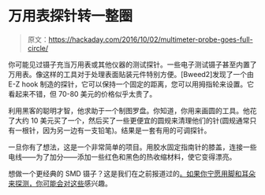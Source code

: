 # 万用表探针转一整圈

> 原文：<https://hackaday.com/2016/10/02/multimeter-probe-goes-full-circle/>

你可能见过镊子充当万用表或其他仪器的测试探针。一些电子测试镊子甚至内置了万用表。像这样的工具对于处理表面贴装元件特别方便。[Bweed2]发现了一个由 E-Z hook 制造的探针，它可以保持一个固定的距离，您可以用拇指轮来设置。它看起来不错，但 70-80 美元的价格似乎太贵了。

利用黑客的聪明才智，他求助于一个制图罗盘。你知道，你用来画圆的工具。他花了大约 10 美元买了一个，然后买了一些更便宜的圆规来清理他们的针(圆规通常只有一根针，因为另一边有一支铅笔)。结果是一套有用的可调探针。

一旦你有了想法，这是一个非常简单的项目。用胶水固定指南针的膝盖，连接一些电线——为了加分——添加一些红色和黑色的热收缩材料，使它变得漂亮。

想做一个更经典的 SMD 镊子？这是我们在之前报道过的[。如果你宁愿用脚和耳朵来探测，你可能会对](https://hackaday.com/2011/08/10/diy-smart-tweezers-make-smd-work-a-cinch/)[这些](https://hackaday.com/2015/07/29/talking-foot-pedal-controlled-bench-probes-for-virtualbench/)感兴趣。